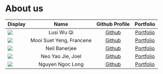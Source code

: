 # About us

Display | Name | Github Profile | Portfolio 
--------|:----:|:--------------:|:---------:
![](https://via.placeholder.com/100.png?text=Photo) | Lusi Wu Qi | [Github](https://github.com/lusi711) | [Portfolio](docs/team/johndoe.md)
![](https://via.placeholder.com/100.png?text=Photo) | Mooi Suet Yeng, Francene | [Github](https://github.com/chuckiex3) | [Portfolio](docs/team/johndoe.md)
![](https://via.placeholder.com/100.png?text=Photo) | Neil Banerjee | [Github](https://github.com/neilbaner) | [Portfolio](docs/team/johndoe.md)
![](https://via.placeholder.com/100.png?text=Photo) | Neo Yao Jie, Joel | [Github](https://github.com/yaowzers) | [Portfolio](docs/team/johndoe.md)
![](https://via.placeholder.com/100.png?text=Photo) | Nguyen Ngoc Long | [Github](https://github.com/longngng) | [Portfolio](docs/team/johndoe.md)
